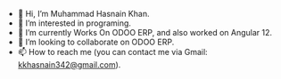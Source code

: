 - 👋 Hi, I’m Muhammad Hasnain Khan.
- 👀 I’m interested in programing.
- 🌱 I’m currently Works On ODOO ERP, and also worked on Angular 12.
- 💞️ I’m looking to collaborate on ODOO ERP.
- 📫 How to reach me (you can contact me via Gmail: kkhasnain342@gmail.com).

<!---
kk709/kk709 is a ✨ special ✨ repository because its `README.md` (this file) appears on your GitHub profile.
You can click the Preview link to take a look at your changes.
--->
